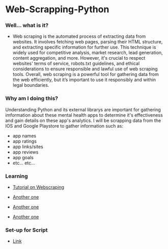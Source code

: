 # Web-Scrapping-Python

### Well... what is it?
- Web scraping is the automated process of extracting data from websites. It involves fetching web pages, parsing their HTML structure, and extracting specific information for further use. This technique is widely used for competitive analysis, market research, lead generation, content aggregation, and more. However, it's crucial to respect websites' terms of service, robots.txt guidelines, and ethical considerations to ensure responsible and lawful use of web scraping tools. Overall, web scraping is a powerful tool for gathering data from the web efficiently, but it’s important to use it responsibly and within legal boundaries.

### Why am I doing this?
Understanding Python and its external librarys are important for gathering imformation about these mental health apps to determine it's effectiveness and gain details on these app's analytics. I will be scrapping data from the IOS and Google Playstore to gather information such as: 
- app names
- app ratings
- app links/sites
- app reviews
- app goals
- etc... etc...

 ### Learning
- [Tutorial on Webscraping](https://github.com/RyanTren/Web-Scrapping-Python/blob/main/tutorial.md)

- [Another one](https://www.youtube.com/watch?v=CHUxmVVH2AQ)

- [Another one](https://www.youtube.com/watch?v=QhD015WUMxE)

- [Another one](https://www.youtube.com/watch?v=8dTpNajxaH0)

### Set-up for Script

- [Link](https://github.com/RyanTren/Web-Scrapping-Python/blob/main/tutorial.md)
